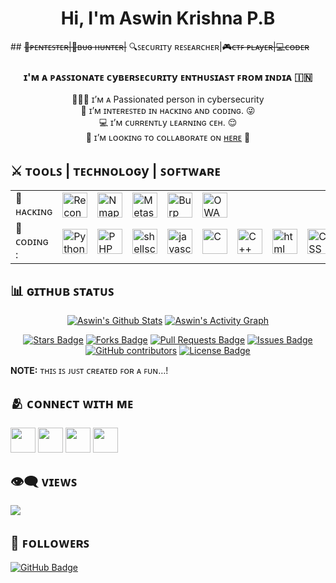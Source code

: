 
<!---INTRODUCTION--->

<p align="center"><h1 align="center"> Hi, I'm Aswin Krishna P.B</h1> </p>
## <strike>🔏ᴩᴇɴᴛᴇꜱᴛᴇʀ|🐞ʙᴜɢ ʜᴜɴᴛᴇʀ|</strike> 🔍ꜱᴇᴄᴜʀɪᴛy ʀᴇꜱᴇᴀʀᴄʜᴇʀ|<strike>🎮ᴄᴛꜰ ᴩʟᴀyᴇʀ|💻ᴄᴏᴅᴇʀ</strike>

<h3 align="center">ɪ'ᴍ ᴀ ᴩᴀꜱꜱɪᴏɴᴀᴛᴇ ᴄyʙᴇʀꜱᴇᴄᴜʀɪᴛy ᴇɴᴛʜᴜꜱɪᴀꜱᴛ ꜰʀᴏᴍ ɪɴᴅɪᴀ 🇮🇳</h3>

<!---
<a href="#"><img width="100%" height="auto" src="https://github.com/aswinkrishnapb/aswinkrishnapb/blob/main/resources/cover.jpg" height="175px"/></a>


<a href="#"><img width="100%" height="auto" src="https://github.com/aswinkrishnapb/aswinkrishnapb/blob/main/resources/technovalley.jpeg" height="175px"/></a>
--->

<p align="center">
🙋🏻‍♂️ ɪ’ᴍ ᴀ Passionated person in cybersecurity <br>
💯 ɪ’ᴍ ɪɴᴛᴇʀᴇꜱᴛᴇᴅ ɪɴ ʜᴀᴄᴋɪɴɢ ᴀɴᴅ ᴄᴏᴅɪɴɢ. 😜 <br>
💻 ɪ’ᴍ ᴄᴜʀʀᴇɴᴛʟy ʟᴇᴀʀɴɪɴɢ ᴄᴇʜ. 😌 <br>
💬 ɪ’ᴍ ʟᴏᴏᴋɪɴɢ ᴛᴏ ᴄᴏʟʟᴀʙᴏʀᴀᴛᴇ ᴏɴ <a href="https://github.com/aswinkrishnapb/aswinkrishnapb#-%E1%B4%84%E1%B4%8F%C9%B4%C9%B4%E1%B4%87%E1%B4%84%E1%B4%9B-%E1%B4%A1%C9%AA%E1%B4%9B%CA%9C-%E1%B4%8D%E1%B4%87">ʜᴇʀᴇ</a> 😬 <br>
</p>
 
## ⚔️ ᴛᴏᴏʟꜱ | ᴛᴇᴄʜɴᴏʟᴏɢy | ꜱᴏꜰᴛᴡᴀʀᴇ

<table style="width:100%">
  <tr>
    <td>🔐 ʜᴀᴄᴋɪɴɢ</td>
    <td><img src="https://github.com/aswinkrishnapb/aswinkrishnapb/blob/main/resources/recon-ng.svg" alt="Recon-ng" width="40px" />		</td>
    <td><img src="https://github.com/aswinkrishnapb/aswinkrishnapb/blob/main/resources/nmap.svg" alt="Nmap" width="40px" />				</td>
    <td><img src="https://github.com/aswinkrishnapb/aswinkrishnapb/blob/main/resources/metasploit.svg" alt="Metasploit" width="40px" />	</td>
    <td><img src="https://github.com/aswinkrishnapb/aswinkrishnapb/blob/main/resources/burp.svg" alt="Burp Suit" width="40px" />		</td>
    <td><img src="https://github.com/aswinkrishnapb/aswinkrishnapb/blob/main/resources/zaproxy.svg" alt="OWASP ZAP" width="40px" />		</td>
  </tr>
  <tr>
    <td>📝ᴄᴏᴅɪɴɢ :</td>
    <td><img src="https://github.com/aswinkrishnapb/aswinkrishnapb/blob/main/resources/python.svg" alt="Python" width="40px" />			</td>
    <td><img src="https://github.com/aswinkrishnapb/aswinkrishnapb/blob/main/resources/php.svg" alt="PHP" width="40px" />					</td>
    <td><img src="https://github.com/aswinkrishnapb/aswinkrishnapb/blob/main/resources/shellscript.svg" alt="shellscript" width="40px" />	</td>
    <td><img src="https://github.com/aswinkrishnapb/aswinkrishnapb/blob/main/resources/javascript.svg" alt="javascript" width="40px" />		</td>
    <td><img src="https://github.com/aswinkrishnapb/aswinkrishnapb/blob/main/resources/c.svg" alt="C" width="40px" />						</td>
    <td><img src="https://github.com/aswinkrishnapb/aswinkrishnapb/blob/main/resources/cpp.svg" alt="C++" width="40px" />					</td>
    <td><img src="https://github.com/aswinkrishnapb/aswinkrishnapb/blob/main/resources/html.svg" alt="html" width="40px" />					</td>
    <td><img src="https://github.com/aswinkrishnapb/aswinkrishnapb/blob/main/resources/css.svg" alt="CSS" width="40px" />					</td>
  </tr>
</table>

<!---GITHUB STATUS--->

## 📊 ɢɪᴛʜᴜʙ ꜱᴛᴀᴛᴜꜱ 
<p align="center">
<a href="https://github.com/aswinkrishnapb/github-readme-stats"><img alt="Aswin's Github Stats" src="https://github-readme-stats.vercel.app/api?username=aswinkrishnapb&show_icons=true&count_private=true&theme=react&hide_border=true&bg_color=000000" /></a>
<a href="https://github.com/aswinkrishnapb/github-readme-activity-graph"><img alt="Aswin's Activity Graph" src="https://activity-graph.herokuapp.com/graph?username=aswinkrishnapb&bg_color=000000&color=00ffff&line=00ffff&point=00FF00&hide_border=true" /></a>
</p>
<p align="center">
<a href="https://github.com/aswinkrishnapb/aswinkrishnapb/stargazers"><img src="https://img.shields.io/github/stars/aswinkrishnapb/aswinkrishnapb" alt="Stars Badge"/></a>
<a href="https://github.com/aswinkrishnapb/aswinkrishnapb/network/members"><img src="https://img.shields.io/github/forks/aswinkrishnapb/aswinkrishnapb" alt="Forks Badge"/></a>
<a href="https://github.com/aswinkrishnapb/aswinkrishnapb/pulls"><img src="https://img.shields.io/github/issues-pr/aswinkrishnapb/aswinkrishnapb" alt="Pull Requests Badge"/></a>
<a href="https://github.com/aswinkrishnapb/aswinkrishnapb/issues"><img src="https://img.shields.io/github/issues/aswinkrishnapb/aswinkrishnapb" alt="Issues Badge"/></a>
<a href="https://github.com/aswinkrishnapb/aswinkrishnapb/graphs/contributors"><img alt="GitHub contributors" src="https://img.shields.io/github/contributors/aswinkrishnapb/aswinkrishnapb?color=2b9348"></a>
<a href="https://github.com/aswinkrishnapb/aswinkrishnapb/blob/master/LICENSE"><img src="https://img.shields.io/github/license/aswinkrishnapb/aswinkrishnapb?color=2b9348" alt="License Badge"/></a> 
</p>
<b>NOTE:</b> ᴛʜɪꜱ ɪꜱ ᴊᴜꜱᴛ ᴄʀᴇᴀᴛᴇᴅ ꜰᴏʀ ᴀ ꜰᴜɴ…!

<!---SOCIAL MEDIA--->

## 🫂 ᴄᴏɴɴᴇᴄᴛ ᴡɪᴛʜ ᴍᴇ
<p align="left">
<a href="https://www.linkedin.com/in/aswinkrishnapb4u"><img src="https://github.com/aswinkrishnapb/aswinkrishnapb/blob/main/resources/linkedin.svg" width="40px" /></a>
<a href="https://twitter.com/aswinkrishnapb?s=09"><img src="https://github.com/aswinkrishnapb/aswinkrishnapb/blob/main/resources/twitter.svg" width="40px" /></a>
<a href="https://mail.google.com/mail/u/0/?fs=1&tf=cm&source=mailto&to=aswinkrishnapb@gmail.com"><img src="https://github.com/aswinkrishnapb/aswinkrishnapb/blob/main/resources/gmail.svg" width="40px" /></a>
<a href="https://t.me/mr00100x"><img src="https://github.com/aswinkrishnapb/aswinkrishnapb/blob/main/resources/telegram.svg" width="40px" /></a>
</p>

<!---GITHUB'S VIEWS AND FOLLOWERS--->

## 👁️‍🗨️ ᴠɪᴇᴡꜱ
<a href="https://github.com/aswinkrishnapb"><img src="https://komarev.com/ghpvc/?username=aswinkrishnapb"></a>

## 👣 ꜰᴏʟʟᴏᴡᴇʀꜱ
<a href="https://github.com/aswinkrishnapb?tab=followers"><img src="https://img.shields.io/github/followers/aswinkrishnapb?label=Followers&style=social" alt="GitHub Badge"></a>

<!---END--->
